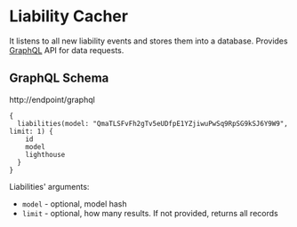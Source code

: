# Liability Cacher

It listens to all new liability events and stores them into a database.
Provides [GraphQL](https://graphql.org/) API for data requests.

## GraphQL Schema

http://endpoint/graphql

```
{
  liabilities(model: "QmaTLSFvFh2gTv5eUDfpE1YZjiwuPwSq9RpSG9kSJ6Y9W9", limit: 1) {
    id
    model
    lighthouse
  }
}
```

Liabilities' arguments:

* `model` - optional, model hash
* `limit` - optional, how many results. If not provided, returns all records
